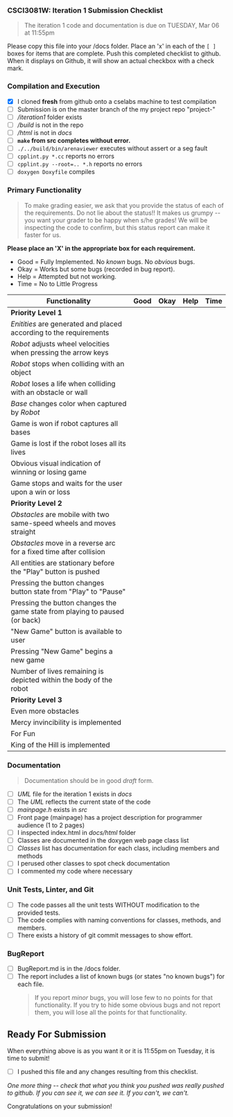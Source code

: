 ### CSCI3081W: Iteration 1 Submission Checklist

> The iteration 1 code and documentation is due on TUESDAY, Mar 06 at 11:55pm

Please copy this file into your /docs folder. Place an 'x' in each of the `[ ]` boxes for items that are complete. Push this completed checklist to github. When it displays on Github, it will show an actual checkbox with a check mark.

### Compilation and Execution

- [x] I cloned **fresh** from github onto a cselabs machine to test compilation
- [ ] Submission is on the master branch of the my project repo "project-<username>"
- [ ] _/iteration1_ folder exists
- [ ] _/build_ is not in the repo
- [ ] _/html_ is not in _docs_
- [ ] **__`make` from src completes without error.__**
- [ ] `./../build/bin/arenaviewer` executes without assert or a seg fault
- [ ] `cpplint.py *.cc` reports no errors
- [ ] `cpplint.py --root=.. *.h` reports no errors
- [ ] `doxygen Doxyfile` compiles

### Primary Functionality

> To make grading easier, we ask that you provide the status of each of the requirements. Do not lie about the status!! It makes us grumpy -- you want your grader to be happy when s/he grades! We will be inspecting the code to confirm,
but this status report can make it faster for us.

**__Please place an 'X' in the appropriate box for each requirement.__**
- Good = Fully Implemented. No _known_ bugs. No _obvious_ bugs.
- Okay = Works but some bugs (recorded in bug report).
- Help = Attempted but not working.
- Time = No to Little Progress

| Functionality | Good | Okay | Help | Time |
| -------- | -------- | -------- | -------- | --------- |
| **__Priority Level 1__** |
| _Enitities_ are generated and placed according to the requirements |  |  |  |  |
| _Robot_ adjusts wheel velocities when pressing the arrow keys |  |  |  |  |
| _Robot_ stops when colliding with an object |  |  |  |  |
| _Robot_ loses a life when colliding with an obstacle or wall |  |  |  |  |
| _Base_ changes color when captured by _Robot_ |  |  |  |  |
| Game is won if robot captures all bases |  |  |  |  |
| Game is lost if the robot loses all its lives |  |  |  |  |
| Obvious visual indication of winning or losing game |  |  |  |  |
| Game stops and waits for the user upon a win or loss |  |  |  |   |
| **__Priority Level 2__** |
| _Obstacles_ are mobile with two same-speed wheels and moves straight |  |  |  |   |
| _Obstacles_ move in a reverse arc for a fixed time after collision |  |  |  |   |
| All entities are stationary before the "Play" button is pushed |  |  |  |   |
| Pressing the button changes button state from "Play" to "Pause" |  |  |  |   |
| Pressing the button changes the game state from playing to paused (or back) |  |  |  |  |
| "New Game" button is available to user |  |  |  |  |
| Pressing "New Game" begins a new game |  |  |  |  |
| Number of lives remaining is depicted within the body of the robot |  |  |  |   |
| **__Priority Level 3__** |
| Even more obstacles |  |  |  |   |
| Mercy invincibility is implemented |  |  |  |   |
| For Fun |
| King of the Hill is implemented |  |  |  |   |

### Documentation
> Documentation should be in good _draft_ form.

- [ ] _UML_ file for the iteration 1 exists in _docs_
- [ ] The _UML_ reflects the current state of the code
- [ ] _mainpage.h_ exists in _src_
- [ ] Front page (mainpage) has a project description for programmer audience (1 to 2 pages)
- [ ] I inspected index.html in _docs/html_ folder
- [ ] Classes are documented in the doxygen web page class list
- [ ] _Classes_ list has documentation for each class, including members and methods
- [ ] I perused other classes to spot check documentation
- [ ] I commented my code where necessary

### Unit Tests, Linter, and Git
- [ ] The code passes all the unit tests WITHOUT modification to the provided tests.
- [ ] The code complies with naming conventions for classes, methods, and members.
- [ ] There exists a history of git commit messages to show effort.

### BugReport
- [ ] BugReport.md is in the /docs folder.
- [ ] The report includes a list of known bugs (or states "no known bugs") for each file.
  > If you report _minor_ bugs, you will lose few to no points for that functionality.
  > If you try to hide some obvious bugs and not report them, you will lose all the points for that functionality.

## Ready For Submission

When everything above is as you want it or it is 11:55pm on Tuesday, it is time to submit!

- [ ] I pushed this file and any changes resulting from this checklist.

_One more thing -- check that what you think you pushed was really pushed to github. If you can see it, we can see it. If you can't, we can't._

Congratulations on your submission!

